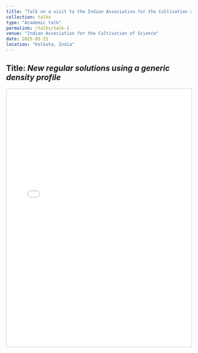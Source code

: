 ```yaml
---
title: "Talk on a visit to the Indian Association for the Cultivation of Science (IACS)"
collection: talks
type: "Academic talk"
permalink: /talks/talk-1
venue: "Indian Association for the Cultivation of Science"
date: 2025-05-21
location: "Kolkata, India"
---
```


**Title**: *New regular solutions using a generic density profile*  
---

<iframe src="/files/IACS_AK_2025.pdf" width="100%" height="700px" style="border: 1px solid #ccc;" allow="autoplay"></iframe>
